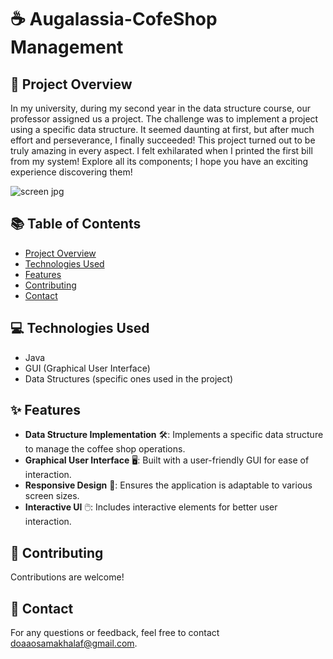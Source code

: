 # ☕ Augalassia-CofeShop Management

## 📑 Project Overview
In my university, during my second year in the data structure course, our professor assigned us a project. The challenge was to implement a project using a specific data structure. It seemed daunting at first, but after much effort and perseverance, I finally succeeded! This project turned out to be truly amazing in every aspect. I felt exhilarated when I printed the first bill from my system! Explore all its components; I hope you have an exciting experience discovering them!

![screen jpg](https://github.com/DoaaOsamaK/MenuCafe-Java/assets/147305995/c24d2284-52a7-4742-aab3-28bbe6237eb3)


## 📚 Table of Contents

- [Project Overview](#-project-overview)
- [Technologies Used](#-technologies-used)
- [Features](#-features)
- [Contributing](#-contributing)
- [Contact](#-contact)

## 💻 Technologies Used
- Java
- GUI (Graphical User Interface)
- Data Structures (specific ones used in the project)
  

## ✨ Features
- **Data Structure Implementation** 🛠️: Implements a specific data structure to manage the coffee shop operations.
- **Graphical User Interface** 🖥️: Built with a user-friendly GUI for ease of interaction.
- **Responsive Design** 📱: Ensures the application is adaptable to various screen sizes.
- **Interactive UI** 🖱️: Includes interactive elements for better user interaction.


## 🤝 Contributing
Contributions are welcome!

## 📧 Contact
For any questions or feedback, feel free to contact [doaaosamakhalaf@gmail.com](mailto:doaaosamakhalaf@gmail.com).
